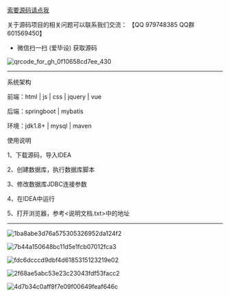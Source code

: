
[索要源码请点我](http://mp.weixin.qq.com/mp/appmsgalbum?__biz=MzkwMDY3MTY0Nw==&action=getalbum&album_id=3423120253595582465&scene=173&subscene=&sessionid=svr_dbd799d91a1&enterid=1713666527&from_msgid=&from_itemidx=&count=3&nolastread=1#wechat_redirect)


关于源码项目的相关问题可以联系我们交流： 【QQ 979748385 QQ群 601569450】 

- 微信扫一扫 (爱毕设) 获取源码

![qrcode_for_gh_0f10658cd7ee_430](https://github.com/hjsdjko/onlyzaixianshangcheng/assets/120558513/edfc28fc-d9df-4e81-ac62-d02aa360e379)

***************************************************************

系统架构

前端：html | js | css | jquery | vue

后端：springboot | mybatis

环境：jdk1.8+ | mysql | maven

使用说明

1、下载源码，导入IDEA

2、创建数据库，执行数据库脚本

3、修改数据库JDBC连接参数

4、在IDEA中运行

5、打开浏览器，参考<说明文档.txt>中的地址

***************************************************************

![1ba8abe3d76a575305326952da124f2](https://github.com/hjsdjko/springboott01gx/assets/120558513/72b1d10e-e848-407e-baaa-237541f00303)

![7b44a150648bc11d5e1fcb07012fca3](https://github.com/hjsdjko/springboott01gx/assets/120558513/e948619b-957e-4caa-b577-5bfe89e7aa23)

![fdc6dcccd9dbf4d6185315123219e02](https://github.com/hjsdjko/springboott01gx/assets/120558513/7d473b3c-a4e5-4c0a-b4fa-603c3de30291)

![2f68ae5abc53e23c23043fdf53facc2](https://github.com/hjsdjko/springboott01gx/assets/120558513/c975ce3f-a693-4241-940e-ad153fa2d71c)

![4d7b34c0aff8f7e09f00649feaf646c](https://github.com/hjsdjko/springboott01gx/assets/120558513/ed8b63a3-943f-4e9c-9e72-6781dd626849)

